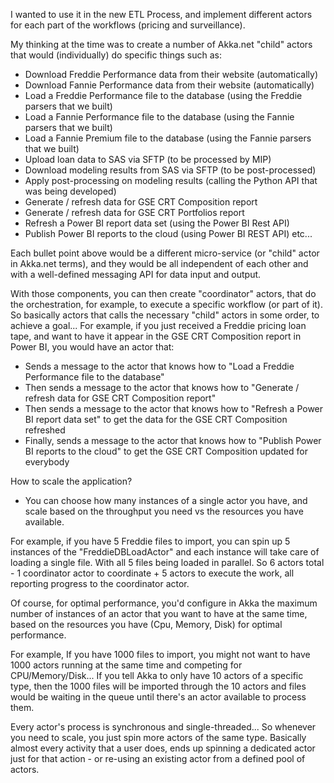 ﻿I wanted to use it in the new ETL Process, and implement different actors for each part of the workflows (pricing and surveillance).
 
My thinking at the time was to create a number of Akka.net "child" actors that would (individually) do specific things such as:
 
* Download Freddie Performance data from their website (automatically)
* Download Fannie Performance data from their website (automatically)
* Load a Freddie Performance file to the database (using the Freddie parsers that we built)
* Load a Fannie Performance file to the database (using the Fannie parsers that we built)
* Load a Fannie Premium file to the database (using the Fannie parsers that we built)
* Upload loan data to SAS via SFTP (to be processed by MIP)
* Download modeling results from SAS via SFTP (to be post-processed)
* Apply post-processing on modeling results (calling the Python API that was being developed)
* Generate / refresh data for GSE CRT Composition report
* Generate / refresh data for GSE CRT Portfolios report
* Refresh a Power BI report data set (using the Power BI Rest API)
* Publish Power BI reports to the cloud (using Power BI REST API)
etc...
 
Each bullet point above would be a different micro-service (or "child" actor in Akka.net terms), and they would be all independent of each other 
and with a well-defined messaging API for data input and output.
 
With those components, you can then create "coordinator" actors, that do the orchestration, for example, to execute a specific workflow (or part of it).
So basically actors that calls the necessary "child" actors in some order, to achieve a goal... 
For example, if you just received a Freddie pricing loan tape, and want to have it appear in the GSE CRT Composition report in Power BI, you would have an actor that:
 
* Sends a message to the actor that knows how to "Load a Freddie Performance file to the database"
* Then sends a message to the actor that knows how to "Generate / refresh data for GSE CRT Composition report"
* Then sends a message to the actor that knows how to "Refresh a Power BI report data set" to get the data for the GSE CRT Composition refreshed
* Finally, sends a message to the actor that knows how to "Publish Power BI reports to the cloud" to get the GSE CRT Composition updated for everybody


How to scale the application?

* You can choose how many instances of a single actor you have, and scale based on the throughput you need vs the resources you have available.
 
For example, if you have 5 Freddie files to import, you can spin up 5 instances of the "FreddieDBLoadActor" and each instance will take care of loading a single file. 
With all 5 files being loaded in parallel.
So 6 actors total - 1 coordinator actor to coordinate + 5 actors to execute the work, all reporting progress to the coordinator actor.
 
Of course, for optimal performance, you'd configure in Akka the maximum number of instances of an actor that you want to have at the same time, 
based on the resources you have (Cpu, Memory, Disk) for optimal performance.
 
For example, If you have 1000 files to import, you might not want to have 1000 actors running at the same time 
and competing for CPU/Memory/Disk... 
If you tell Akka to only have 10 actors of a specific type, then the 1000 files will be imported through the 10 actors and 
files would be waiting in the queue until there's an actor available to process them.
 
Every actor's process is synchronous and single-threaded... So whenever you need to scale, you just spin more actors of the same type.
Basically almost every activity that a user does, ends up spinning a dedicated actor just for that action - or re-using an existing actor from a defined pool of actors.
